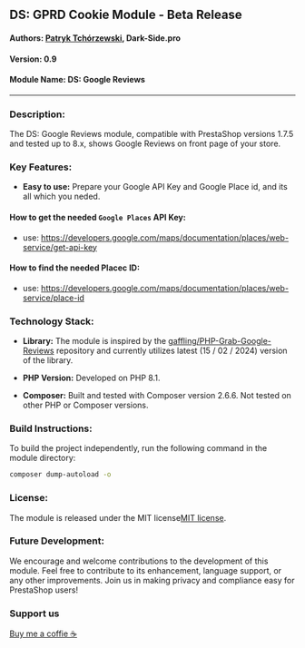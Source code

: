 
## DS: GPRD Cookie Module - Beta Release

#### Authors: [Patryk Tchórzewski](https://github.com/polo195pl "Patryk Tchórzewski"), Dark-Side.pro
#### Version: 0.9
#### Module Name: DS: Google Reviews

---

### Description:

The DS: Google Reviews module, compatible with PrestaShop versions 1.7.5 and tested up to 8.x, shows Google Reviews on front page of your store.

### Key Features:

- **Easy to use:** Prepare your Google API Key and Google Place id, and its all which you neded.
  
#### How to get the needed `Google Places` API Key:
  - use: https://developers.google.com/maps/documentation/places/web-service/get-api-key

#### How to find the needed Placec ID:
  - use: https://developers.google.com/maps/documentation/places/web-service/place-id

### Technology Stack:

- **Library:** The module is inspired by the [gaffling/PHP-Grab-Google-Reviews](https://github.com/gaffling/PHP-Grab-Google-Reviews) repository and currently utilizes latest (15 / 02 / 2024) version of the library.

- **PHP Version:** Developed on PHP 8.1.

- **Composer:** Built and tested with Composer version 2.6.6. Not tested on other PHP or Composer versions.

### Build Instructions:

To build the project independently, run the following command in the module directory:
```bash
composer dump-autoload -o
```

### License:

The module is released under the MIT license[MIT license](https://github.com/DarkSidePro/DsGoogleReview/blob/master/LICENSE).

### Future Development:

We encourage and welcome contributions to the development of this module. Feel free to contribute to its enhancement, language support, or any other improvements. Join us in making privacy and compliance easy for PrestaShop users!

### Support us
[Buy me a coffie ☕](https://www.buymeacoffee.com/darksidepro "Buy me a coffie ☕")
